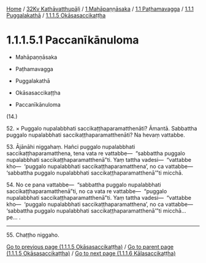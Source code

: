 
[Home](/) / [32Kv Kathāvatthupāḷi](../../../...md) / [1 Mahāpaṇṇāsaka](../../...md) / [1.1 Paṭhamavagga](../...md) / [1.1.1 Puggalakathā](...md) / [1.1.1.5 Okāsasaccikaṭṭha](../32Kv/1/1.1/1.1.1/1.1.1.5.md)

# 1.1.1.5.1 Paccanīkānuloma

* Mahāpaṇṇāsaka

* Paṭhamavagga

* Puggalakathā

* Okāsasaccikaṭṭha

* Paccanīkānuloma

(14.)

52\. × Puggalo nupalabbhati saccikaṭṭhaparamatthenāti? Āmantā. Sabbattha puggalo nupalabbhati saccikaṭṭhaparamatthenāti? Na hevaṃ vattabbe.

53\. Ājānāhi niggahaṃ. Hañci puggalo nupalabbhati saccikaṭṭhaparamatthena, tena vata re vattabbe—  “sabbattha puggalo nupalabbhati saccikaṭṭhaparamatthenā”ti. Yaṃ tattha vadesi—  “vattabbe kho—  ‘puggalo nupalabbhati saccikaṭṭhaparamatthena’, no ca vattabbe—  ‘sabbattha puggalo nupalabbhati saccikaṭṭhaparamatthenā’”ti micchā.

54\. No ce pana vattabbe—  “sabbattha puggalo nupalabbhati saccikaṭṭhaparamatthenā”ti, no ca vata re vattabbe—  “puggalo nupalabbhati saccikaṭṭhaparamatthenā”ti. Yaṃ tattha vadesi—  “vattabbe kho—  ‘puggalo nupalabbhati saccikaṭṭhaparamatthena’, no ca vattabbe—  ‘sabbattha puggalo nupalabbhati saccikaṭṭhaparamatthenā’”ti micchā…pe… .

---

55\. Chaṭṭho niggaho.



[Go to previous page (1.1.1.5 Okāsasaccikaṭṭha)](../32Kv/1/1.1/1.1.1/1.1.1.5.md) / [Go to parent page (1.1.1.5 Okāsasaccikaṭṭha)](../32Kv/1/1.1/1.1.1/1.1.1.5.md) / [Go to next page (1.1.1.6 Kālasaccikaṭṭha)](../1.1.1.6.md)


